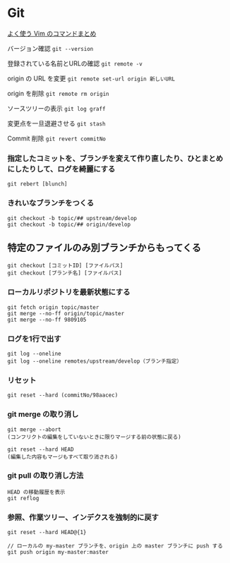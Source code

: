 # Git

[よく使う Vim のコマンドまとめ](https://qiita.com/hide/items/5bfe5b322872c61a6896)


バージョン確認
`git --version `

登録されている名前とURLの確認
`git remote -v `

origin の URL を変更
`git remote set-url origin 新しいURL`

origin を削除
`git remote rm origin`

ソースツリーの表示
`git log graff `

変更点を一旦退避させる
`git stash `

Commit 削除
`git revert commitNo`

### 指定したコミットを、ブランチを変えて作り直したり、ひとまとめにしたりして、ログを綺麗にする
`git rebert [blunch]`

### きれいなブランチをつくる

    git checkout -b topic/## upstream/develop
    git checkout -b topic/## origin/develop

## **特定のファイルのみ別ブランチからもってくる**

    git checkout [コミットID] [ファイルパス]
    git checkout [ブランチ名] [ファイルパス]

### ローカルリポジトリを最新状態にする

    git fetch origin topic/master
    git merge --no-ff origin/topic/master
    git merge --no-ff 9809105

### ログを1行で出す

    git log --oneline
    git log --oneline remotes/upstream/develop（ブランチ指定）

### リセット

    git reset --hard (commitNo/98aacec)

### git merge の取り消し

    git merge --abort
    (コンフリクトの編集をしていないときに限りマージする前の状態に戻る)
    
    git reset --hard HEAD
    (編集した内容もマージもすべて取り消される)

### git pull の取り消し方法

    HEAD の移動履歴を表示
    git reflog

### 参照、作業ツリー、インデクスを強制的に戻す

    git reset --hard HEAD@{1}

    // ローカルの my-master ブランチを、origin 上の master ブランチに push する
    git push origin my-master:master
